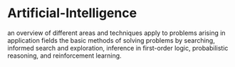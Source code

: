 # Artificial-Intelligence
an overview of different areas and techniques apply to problems arising in application fields the basic methods of solving problems by searching, informed search and exploration, inference in first-order logic, probabilistic reasoning, and reinforcement learning.
